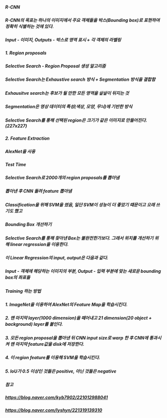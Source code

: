##### R-CNN

##### R-CNN의 목표는 하나의 이미지에서 주요 객체들을 박스(Bounding box)로 표현하여 정확히 식별하는 것에 있다.
##### Input - 이미지, Outputs - 박스로 영역 표시 + 각 객체의 라벨링

##### 1. Region proposals
##### Selective Search - Region Proposal 생성 알고리즘
##### Selective Search는 Exhaustive search 방식 + Segmentation 방식을 결합함
##### Exhausitve search는 후보가 될 만한 모든 영역을 샅샅이 뒤지는 것
##### Segmentation은 영상 데이터의 특성(색상, 모양, 무늬)에 기반한 방식
##### Selective Search를 통해 선택된 region은 크기가 같은 이미지로 만들어진다. (227x227)

##### 2. Feature Extraction
##### AlexNet을 사용

##### Test Time
##### Selective Search로 2000개의 region proposals를 뽑아냄
##### 뽑아낸 후 CNN 돌려 feature 뽑아냄
##### Classification을 위해 SVM을 썼음, 일단 SVM이 성능이 더 좋았기 떄문이고 오래 쓰기도 했고

##### Bounding Box 개선하기
##### Selective Search를 통해 찾아낸 Box는 불완전한가보다. 그래서 위치를 개선하기 위해 linear regression을 이용한다.
##### 이 Linear Regression의 input, output은 다음과 같다.
##### Input - 객체에 해당하는 이미지의 부분, Output - 입력 부분에 맞는 새로운 bounding box의 좌표들

##### Training 하는 방법
##### 1. ImageNet을 이용하여 AlexNet의 Feature Map을 학습시킨다.
##### 2. 맨 마지막 layer(1000 dimension)을 떼어내고 21 dimension(20 object + background) layer를 붙인다.
##### 3. 모든 region proposal을 뽑아낸 뒤 CNN input size로 warp 한 후 CNN에 통과시켜 맨 마지막 feature값을 disk에 저장한다.
##### 4. 이 region feature를 이용해 SVM을 학습시킨다.
##### 5. IoU가 0.5 이상인 것들은 positive, 아닌 것들은 negative


##### 참고
##### https://blog.naver.com/kyb7902/221012988041
##### https://blog.naver.com/lyshyn/221319139310
